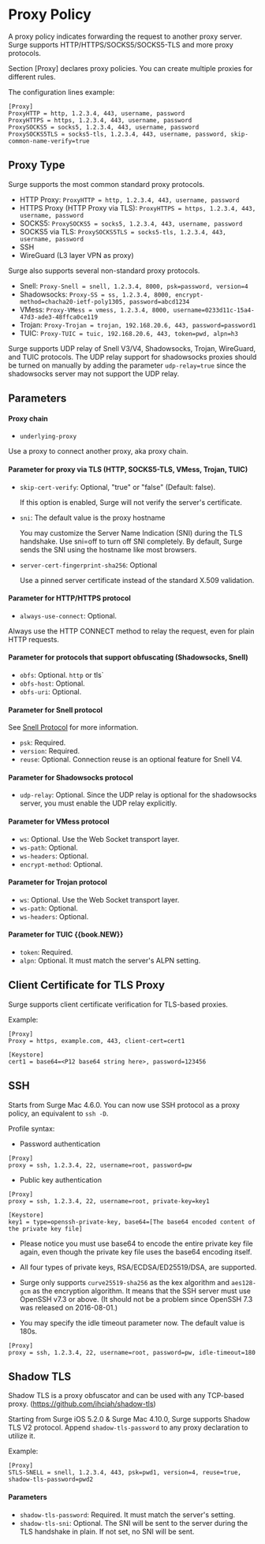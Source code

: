 # Proxy Policy

A proxy policy indicates forwarding the request to another proxy server. Surge supports HTTP/HTTPS/SOCKS5/SOCKS5-TLS and more proxy protocols.

Section [Proxy] declares proxy policies. You can create multiple proxies for different rules.

The configuration lines example:

```
[Proxy]
ProxyHTTP = http, 1.2.3.4, 443, username, password
ProxyHTTPS = https, 1.2.3.4, 443, username, password
ProxySOCKS5 = socks5, 1.2.3.4, 443, username, password
ProxySOCKS5TLS = socks5-tls, 1.2.3.4, 443, username, password, skip-common-name-verify=true
```

## Proxy Type

Surge supports the most common standard proxy protocols.

* HTTP Proxy: `ProxyHTTP = http, 1.2.3.4, 443, username, password`
* HTTPS Proxy (HTTP Proxy via TLS): `ProxyHTTPS = https, 1.2.3.4, 443, username, password`
* SOCKS5: `ProxySOCKS5 = socks5, 1.2.3.4, 443, username, password`
* SOCKS5 via TLS: `ProxySOCKS5TLS = socks5-tls, 1.2.3.4, 443, username, password`
* SSH
* WireGuard (L3 layer VPN as proxy)

Surge also supports several non-standard proxy protocols.

* Snell: `Proxy-Snell = snell, 1.2.3.4, 8000, psk=password, version=4`
* Shadowsocks: `Proxy-SS = ss, 1.2.3.4, 8000, encrypt-method=chacha20-ietf-poly1305, password=abcd1234`
* VMess: `Proxy-VMess = vmess, 1.2.3.4, 8000, username=0233d11c-15a4-47d3-ade3-48ffca0ce119`
* Trojan: `Proxy-Trojan = trojan, 192.168.20.6, 443, password=password1`
* TUIC: `Proxy-TUIC = tuic, 192.168.20.6, 443, token=pwd, alpn=h3`

Surge supports UDP relay of Snell V3/V4, Shadowsocks, Trojan, WireGuard, and TUIC protocols. The UDP relay support for shadowsocks proxies should be turned on manually by adding the parameter `udp-relay=true` since the shadowsocks server may not support the UDP relay.

## Parameters

#### Proxy chain

* `underlying-proxy`

Use a proxy to connect another proxy, aka proxy chain.


#### Parameter for proxy via TLS (HTTP, SOCKS5-TLS, VMess, Trojan, TUIC)

* `skip-cert-verify`: Optional, "true" or "false" (Default: false).
  
    If this option is enabled, Surge will not verify the server's certificate.

* `sni`: The default value is the proxy hostname

    You may customize the Server Name Indication (SNI) during the TLS handshake. Use sni=off to turn off SNI completely. By default, Surge sends the SNI using the hostname like most browsers.
	
* `server-cert-fingerprint-sha256`: Optional

    Use a pinned server certificate instead of the standard X.509 validation.
	
#### Parameter for HTTP/HTTPS protocol

* `always-use-connect`: Optional.

Always use the HTTP CONNECT method to relay the request, even for plain HTTP requests.


#### Parameter for protocols that support obfuscating (Shadowsocks, Snell)

* `obfs`: Optional. `http` or tls`
* `obfs-host`: Optional.
* `obfs-uri`: Optional.

#### Parameter for Snell protocol

See [Snell Protocol](../others/snell.md) for more information.

* `psk`: Required.
* `version`: Required.
* `reuse`: Optional. Connection reuse is an optional feature for Snell V4.

#### Parameter for Shadowsocks protocol

* `udp-relay`: Optional. Since the UDP relay is optional for the shadowsocks server, you must enable the UDP relay explicitly.

#### Parameter for VMess protocol

* `ws`: Optional. Use the Web Socket transport layer.
* `ws-path`: Optional.
* `ws-headers`: Optional.
* `encrypt-method`: Optional.

#### Parameter for Trojan protocol

* `ws`: Optional. Use the Web Socket transport layer.
* `ws-path`: Optional.
* `ws-headers`: Optional.

#### Parameter for TUIC {{book.NEW}}

* `token`: Required.
* `alpn`: Optional. It must match the server's ALPN setting.


## Client Certificate for TLS Proxy

Surge supports client certificate verification for TLS-based proxies.

Example: 

```
[Proxy]
Proxy = https, example.com, 443, client-cert=cert1

[Keystore]
cert1 = base64=<P12 base64 string here>, password=123456
```

## SSH

Starts from Surge Mac 4.6.0. You can now use SSH protocol as a proxy policy, an equivalent to `ssh -D`. 

Profile syntax: 

* Password authentication

```
[Proxy]
proxy = ssh, 1.2.3.4, 22, username=root, password=pw
```

* Public key authentication

```
[Proxy]
proxy = ssh, 1.2.3.4, 22, username=root, private-key=key1

[Keystore]
key1 = type=openssh-private-key, base64=[The base64 encoded content of the private key file]
```

* Please notice you must use base64 to encode the entire private key file again, even though the private key file uses the base64 encoding itself.

* All four types of private keys, RSA/ECDSA/ED25519/DSA, are supported.
  
* Surge only supports `curve25519-sha256` as the kex algorithm and `aes128-gcm` as the encryption algorithm. It means that the SSH server must use OpenSSH v7.3 or above. (It should not be a problem since OpenSSH 7.3 was released on 2016-08-01.)

* You may specify the idle timeout parameter now. The default value is 180s.

```
[Proxy]
proxy = ssh, 1.2.3.4, 22, username=root, password=pw, idle-timeout=180
```

## Shadow TLS

Shadow TLS is a proxy obfuscator and can be used with any TCP-based proxy. (https://github.com/ihciah/shadow-tls)

Starting from Surge iOS 5.2.0 & Surge Mac 4.10.0, Surge supports Shadow TLS V2 protocol. Append `shadow-tls-password` to any proxy declaration to utilize it.

Example: 

```
[Proxy]
STLS-SNELL = snell, 1.2.3.4, 443, psk=pwd1, version=4, reuse=true, shadow-tls-password=pwd2
```

#### Parameters

* `shadow-tls-password`: Required. It must match the server's setting.
* `shadow-tls-sni`: Optional. The SNI will be sent to the server during the TLS handshake in plain. If not set, no SNI will be sent.



